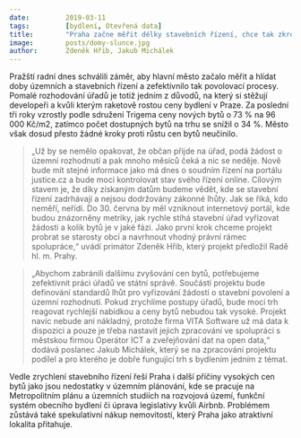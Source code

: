 ```yaml
---
date:         2019-03-11
tags:         [bydlení, Otevřená data]
title:        "Praha začne měřit délky stavebních řízení, chce tak zkrotit rostoucí ceny bytů"
image: 	      posts/domy-slunce.jpg
author:       Zdeněk Hřib, Jakub Michálek
---
```


Pražští radní dnes schválili záměr, aby hlavní město začalo měřit a hlídat doby územních a stavebních řízení a zefektivnilo tak povolovací procesy. Pomalé rozhodování úřadů je totiž jedním z důvodů, na který si stěžují developeři a kvůli kterým raketově rostou ceny bydlení v Praze. Za poslední tři roky vzrostly podle sdružení Trigema ceny nových bytů o 73 % na 96 000 Kč/m2, zatímco počet dostupných bytů na trhu se snížil o 34 %. Město však dosud přesto žádné kroky proti růstu cen bytů neučinilo.

> „Už by se nemělo opakovat, že občan přijde na úřad, podá žádost o územní rozhodnutí a pak mnoho měsíců čeká a nic se neděje. Nově bude mít stejné informace jako má dnes o soudním řízení na portálu justice.cz a bude moci kontrolovat stav svého řízení online. Cílovým stavem je, že díky získaným datům budeme vědět, kde se stavební řízení zadrhávají a nejsou dodržovány zákonné lhůty. Jak se říká, kdo neměří, neřídí. Do 30. června by měl vzniknout internetový portál, kde budou znázorněny metriky, jak rychle stíhá stavební úřad vyřizovat žádosti a kolik bytů je v jaké fázi. Jako první krok chceme projekt probrat se starosty obcí a navrhnout vhodný právní rámec spolupráce,“ uvádí primátor Zdeněk Hřib, který projekt předložil Radě hl. m. Prahy.

> „Abychom zabránili dalšímu zvyšování cen bytů, potřebujeme zefektivnit práci úřadů ve státní správě. Součástí projektu bude definování standardů lhůt pro vyřizování žádostí o stavební povolení a územní rozhodnutí. Pokud zrychlíme postupy úřadů, bude moci trh reagovat rychlejší nabídkou a ceny bytů nebudou tak vysoké. Projekt navíc nebude ani nákladný, protože firma VITA Software už má data k dispozici a pouze je třeba nastavit jejich zpracování ve spolupráci s městskou firmou Operátor ICT a zveřejňování dat na open data,“ dodává poslanec Jakub Michálek, který se na zpracování projektu podílel a pro kterého je dobře fungující trh s bydlením jedním z témat.

Vedle zrychlení stavebního řízení řeší Praha i další příčiny vysokých cen bytů jako jsou nedostatky v územním plánování, kde se pracuje na Metropolitním plánu a územních studiích na rozvojová území, funkční systém obecního bydlení či úprava legislativy kvůli Airbnb. Problémem zůstává také spekulativní nákup nemovitostí, který Praha jako atraktivní lokalita přitahuje.
